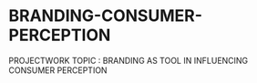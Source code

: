 # BRANDING-CONSUMER-PERCEPTION
PROJECTWORK TOPIC : BRANDING AS TOOL IN INFLUENCING CONSUMER PERCEPTION
